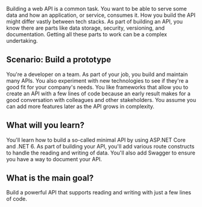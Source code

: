 Building a web API is a common task. You want to be able to serve some data and how an application, or service, consumes it. How you build the API might differ vastly between tech stacks. As part of building an API, you know there are parts like data storage, security, versioning, and documentation. Getting all these parts to work can be a complex undertaking.

## Scenario: Build a prototype

You're a developer on a team. As part of your job, you build and maintain many APIs. You also experiment with new technologies to see if they're a good fit for your company's needs. You like frameworks that allow you to create an API with a few lines of code because an early result makes for a good conversation with colleagues and other stakeholders. You assume you can add more features later as the API grows in complexity.

## What will you learn?

You'll learn how to build a so-called minimal API by using ASP.NET Core and .NET 6. As part of building your API, you'll add various route constructs to handle the reading and writing of data. You'll also add Swagger to ensure you have a way to document your API.

## What is the main goal?

Build a powerful API that supports reading and writing with just a few lines of code.
